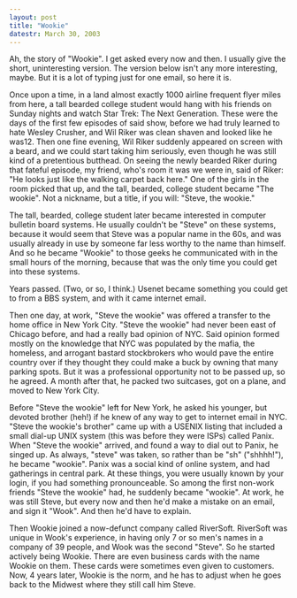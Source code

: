 ```yaml
---
layout: post
title: "Wookie"
datestr: March 30, 2003
---
```


Ah, the story of "Wookie".  I get asked every now and then.  I usually give the short, uninteresting version.  The version below isn't any more interesting, maybe.  But it is a lot of typing just for one email, so here it is.

Once upon a time, in a land almost exactly 1000 airline frequent flyer miles from here, a tall bearded college student would hang with his friends on Sunday nights and watch Star Trek: The Next Generation.  These were the days of the first few episodes of said show, before we had truly learned to hate Wesley Crusher, and Wil Riker was clean shaven and looked like he was12.  Then one fine evening, Wil Riker suddenly appeared on screen with a beard, and we could start taking him seriously, even though he was still kind of a pretentious butthead.  On seeing the newly bearded Riker during that fateful episode, my friend, who's room it was we were in, said of Riker: "He looks just like the walking carpet back here."  One of the girls in the room picked that up, and the tall, bearded, college student became "The wookie".  Not a nickname, but a title, if you will: "Steve, the wookie."

The tall, bearded, college student later became interested in computer bulletin board systems.  He usually couldn't be "Steve" on these systems, because it would seem that Steve was a popular name in the 60s, and was usually already in use by someone far less worthy to the name than himself.  And so he became "Wookie" to those geeks he communicated with in the small hours of the morning, because that was the only time you could get into these systems.

Years passed.  (Two, or so, I think.)  Usenet became something you could get to from a BBS system, and with it came internet email.

Then one day, at work, "Steve the wookie" was offered a transfer to the home office in New York City.  "Steve the wookie" had never been east of Chicago before, and had a really bad opinion of NYC.  Said opinion formed mostly on the knowledge that NYC was populated by the mafia, the homeless, and arrogant bastard stockbrokers who would pave the entire country over if they thought they could make a buck by owning that many parking spots.  But it was a professional opportunity not to be passed up, so he agreed.  A month after that, he packed two suitcases, got on a plane, and moved to New York City.

Before "Steve the wookie" left for New York, he asked his younger, but devoted brother (heh!) if he knew of any way to get to internet email in NYC.  "Steve the wookie's brother" came up with a USENIX listing that included a small dial-up UNIX system (this was before they were ISPs) called Panix.  When "Steve the wookie" arrived, and found a way to dial out to Panix, he singed up.  As always, "steve" was taken, so rather than be "sh" ("shhhh!"), he became "wookie".  Panix was a social kind of online system, and had gatherings in central park.  At these things, you were usually known by your login, if you had something pronounceable.  So among the first non-work friends "Steve the wookie" had, he suddenly became "wookie".  At work, he was still Steve, but every now and then he'd make a mistake on an email, and sign it "Wook".  And then he'd have to explain.

Then Wookie joined a now-defunct company called RiverSoft.  RiverSoft was unique in Wook's experience, in having only 7 or so men's names in a company of 39 people, and Wook was the second "Steve".  So he started actively being Wookie.  There are even business cards with the name Wookie on them.  These cards were sometimes even given to customers.  Now, 4 years later, Wookie is the norm, and he has to adjust when he goes back to the Midwest where they still call him Steve.

